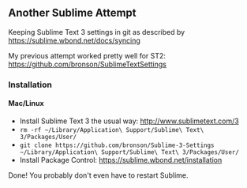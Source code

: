 ## Another Sublime Attempt

Keeping Sublime Text 3 settings in git as described by
https://sublime.wbond.net/docs/syncing

My previous attempt worked pretty well for ST2:
https://github.com/bronson/SublimeTextSettings

### Installation

#### Mac/Linux

* Install Sublime Text 3 the usual way: http://www.sublimetext.com/3
* `rm -rf ~/Library/Application\ Support/Sublime\ Text\ 3/Packages/User/`
* `git clone https://github.com/bronson/Sublime-3-Settings ~/Library/Application\ Support/Sublime\ Text\ 3/Packages/User/`
* Install Package Control: https://sublime.wbond.net/installation

Done!  You probably don't even have to restart Sublime.
